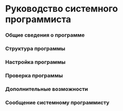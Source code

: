# Руководство системного программиста

### Общие сведения о программе

### Структура программы

### Настройка программы

### Проверка программы

### Дополнительные возможности

### Сообщение системному программисту
